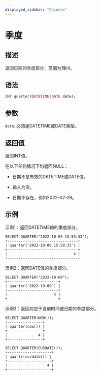 ```yaml
---
displayed_sidebar: "Chinese"
---
```


# 季度

## 描述

返回日期的季度部分，范围为1到4。

## 语法

```Haskell
INT quarter(DATETIME|DATE date);
```

## 参数

`date`: 必须是DATETIME或DATE类型。

## 返回值

返回INT值。

在以下任何情况下均返回NULL：

- 日期不是有效的DATETIME或DATE值。

- 输入为空。

- 日期不存在，例如2022-02-29。

## 示例

示例1：返回DATETIME值的季度部分。

```Plain
SELECT QUARTER("2022-10-09 15:59:33");
+--------------------------------+
| quarter('2022-10-09 15:59:33') |
+--------------------------------+
|                              4 |
+--------------------------------+
```

示例2：返回DATE值的季度部分。

```Plain
SELECT QUARTER("2022-10-09");
+-----------------------+
| quarter('2022-10-09') |
+-----------------------+
|                     4 |
+-----------------------+
```

示例3：返回对应于当前时间或日期的季度部分。

```Plain
SELECT QUARTER(NOW());
+----------------+
| quarter(now()) |
+----------------+
|              4 |
+----------------+

SELECT QUARTER(CURDATE());
+--------------------+
| quartr(curdate()) |
+--------------------+
|                  4 |
+--------------------+
```